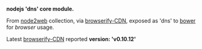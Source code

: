 **nodejs 'dns' core module.**

From [node2web](http://github.com/anodynos/node2web) collection,
via [browserify-CDN](http://wzrd.in/),
exposed as 'dns' to [bower](http://bower.io) for *browser* usage.

Latest [browserify-CDN](http://wzrd.in/) reported **version: 'v0.10.12'**